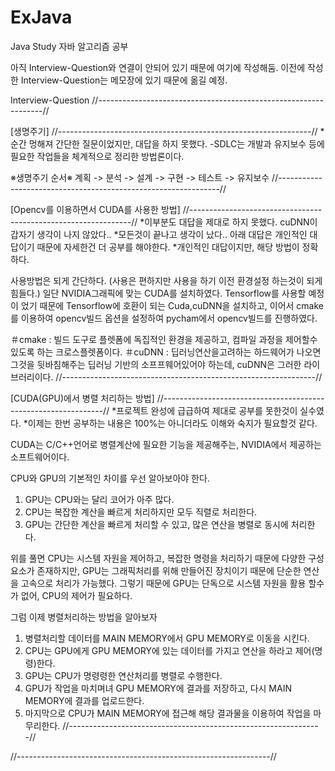 # ExJava
Java Study
자바 알고리즘 공부

아직 Interview-Question와 연결이 안되어 있기 때문에 여기에 작성해둠.
이전에 작성한 Interview-Question는 메모장에 있기 때문에 옮길 예정.

Interview-Question
//----------------------------------------------------------------//

[생명주기]
//---------------------------------------------------------------//
*순간 멍해져 간단한 질문이었지만, 대답을 하지 못했다.
-SDLC는 개발과 유지보수 등에 필요한 작업들을 체계적으로 정리한 방법론이다.

※생명주기 순서※
 계획 -> 분석 -> 설계 -> 구현 -> 테스트 -> 유지보수
 //---------------------------------------------------------------//
 
 
 
 [Opencv를 이용하면서 CUDA를 사용한 방법]
 //---------------------------------------------------------------//
 *이부분도 대답을 제대로 하지 못했다. cuDNN이 갑자기 생각이 나지 않았다..
 *모든것이 끝나고 생각이 났다.. 아래 대답은 개인적인 대답이기 때문에 자세한건 더 공부를 해야한다.
 *개인적인 대답이지만, 해당 방법이 정확하다.
 
 사용방법은 되게 간단하다. (사용은 편하지만 사용을 하기 이전 환경설정 하는것이 되게 힘들다.)
 일단 NVIDIA그래픽에 맞는 CUDA를 설치하였다.
 Tensorflow를 사용할 예정이 었기 때문에 Tensorflow에 호환이 되는 Cuda,cuDNN을 설치하고, 
 이어서 cmake를 이용하여 opencv빌드 옵션을 설정하여 pycham에서 opencv빌드를 진행하였다.
 
 ＃cmake : 빌드 도구로 플렛폼에 독집적인 환경을 제공하고, 컴파일 과정을 제어할수 있도록 하는 크로스플렛폼이다.
 ＃cuDNN : 딥러닝연산을고려하는 하드웨어가 나오면 그것을 뒷바침해주는 딥러닝 기반의 소프프웨어있어야 하는데, cuDNN은 그러한 라이브러리이다.
 //---------------------------------------------------------------//
 
 
 
 [CUDA(GPU)에서 병렬 처리하는 방법]
 //---------------------------------------------------------------//
 *프로젝트 완성에 급급하여 제대로 공부를 못한것이 실수였다.
 *이제는 한번 공부하는 내용은 100%는 아니더라도 이해와 숙지가 필요할것 같다.
 
 CUDA는 C/C++언어로 병렬계산에 필요한 기능을 제공해주는, NVIDIA에서 제공하는 소프트웨어이다.
 
 CPU와 GPU의 기본적인 차이를 우선 알아보아야 한다.
 1. GPU는 CPU와는 달리 코어가 아주 많다.
 2. CPU는 복잡한 계산을 빠르게 처리하지만 모두 직렬로 처리한다.
 3. GPU는 간단한 계산을 빠르게 처리할 수 있고, 많은 연산을 병렬로 동시에 처리한다.

위를 풀면 CPU는 시스템 자원을 제어하고, 복잡한 명령을 처리하기 때문에 다양한 구성요소가 존재하지만, GPU는 그래픽처리를 위해 만들어진 장치이기 때문에
단순한 연산을 고속으로 처리가 가능했다. 그렇기 때문에 GPU는 단독으로 시스템 자원을 활용 할수가 없어, CPU의 제어가 필요하다.

그럼 이제 병렬처리하는 방법을 알아보자
1. 병렬처리할 데이터를 MAIN MEMORY에서 GPU MEMORY로 이동을 시킨다.
2. CPU는 GPU에게 GPU MEMORY에 있는 데이터를 가지고 연산을 하라고 제어(명령)한다.
3. GPU는 CPU가 명령령한 연산처리를 병렬로 수행한다.
4. GPU가 작업을 마치며녀 GPU MEMORY에 결과를 저장하고, 다시 MAIN MEMORY에 결과를 업로드한다.
5. 마지막으로 CPU가 MAIN MEMORY에 접근해 해당 결과물을 이용하여 작업을 마무리한다.
//---------------------------------------------------------------//


//---------------------------------------------------------------//
